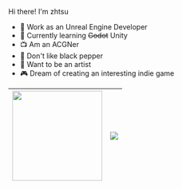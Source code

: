 Hi there! I'm zhtsu

- 🔭 Work as an Unreal Engine Developer
- 🌱 Currently learning ~~Godot~~ Unity
- 📺 Am an ACGNer
- 🧂 Don't like black pepper
- 🎨 Want to be an artist
- 🎮 Dream of creating an interesting indie game

| <a href="https://octodex.github.com/"><img src="https://octodex.github.com/images/hula_loop_octodex03.gif" width="180" height="180" ></a> | [![](https://github-readme-stats.vercel.app/api?username=zhtsu&hide_border=true&hide_title=true&rank_icon=percentile)](https://github.com/anuraghazra/github-readme-stats) |
| ------------- | ------------- |



